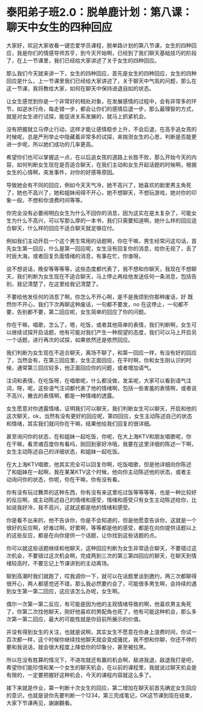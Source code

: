 # 泰阳弟子班2.0：脱单鹿计划：第八课：聊天中女生的四种回应

大家好，欢迎大家收看一键恋爱学员课程，脱单路计划的第八节课，女生的四种回应，我是你们的情感导师苏亨，到今天开始啊，已经到了我们聊天基础技巧的阶段了，在上一节课里，我们已经给大家讲述了关于女生的四种回应。

那么我们今天就来讲一下，女生的四种回应，首先是女生的四种回应，女生的四种回应是什么，上一节课里我们已经给大家讲述了，关于聊天中气氛的问题，那么在这一节课，我将教给大家，如何在聊天中保持进退自如的状态。

让女生感觉到你是一个非常好的相处对象，在发展感情的过程中，会有非常多的环节，如逆水行舟，每走错一步，都会让你们的感情后退一步，那么最理智的方式，就是对女生进行试探，能促进关系发展的，就马上抓紧机会。

没有把握就立马停止行动，这样才能让感情稳步上升，不会后退，在高手追女孩的时候呢，总是严刑举止中隐藏着非常多的试探，来揣测女生的心思，判断是否能更进一步呢，所以她们成功的几率更高。

希望你们也可以掌握这一点，在以后追女孩的道路上长胜不败，那么开始今天的内容，如何判断女生现在是否适合聊天，在我们主动和女生开起话题的时候啊，根据女生的心情啊，突发事件，对你的好感等原因。

导致她会有不同的回应，例如今天天气冷，她不高兴了，她喜欢的剧里男主角死了，她也不高兴了，她和姐妹闹得不开心，她不想聊天，不想玩游戏，她对你的印象一般，不想和你浪费时间等等。

你完全没有必要闹明白女生为什么不回你的消息，因为这实在是太复杂了，可能女生为什么不高兴，可以写那么厚的一本书，我们只需要知道啊，她什么样的回应适合聊天，什么样的回应不适合聊天就足够应付。

例如我们主动开启一个这个男生常用的话题啊，你在干嘛，男生经常问这句话，首先女生第一回应，什么是第一回应呢，女生没有回复你的消息，给你无视了，丢了时辰大海，或者回复负面情绪的消息，有事在忙，你谁呀。

说不想说话，晚安等等等等，这些态度都代表了，我不想和你聊天，我现在不想聊天，我们判断为女生现在不适合聊天，马上停止再给他发送任何一条消息，包括告别，我记清楚了，在这里给我记清楚了。

不要给他发任何的消息了啊，你怎么不开心啊，是不是我烦到你那种废话，好 既然你不开心，我们下次再聊这种废话，一句都不要发，no 在这停止，一句都不要，告别都不要，第二回应呢，女生简单的回应了你的问题。

你在干嘛，唱歌，怎么了，嗯，吃饭，或者其他简单的表情，我们判断啊，女生可以继续试探开启话题，他有可能对我们产生一种观望的态度，我们可以马上开启另一个话题，进行再次的试探，如果依然还是依然回应。

我们判断为女生现在不适合聊天，离场不聊了，和第一回应一样，有没有好的回应了，当然会有，在第三回应里，女生正面回应，在平时啊，你和女生刚认识的时候，通常第三回应较多，他正面回应你的问题，或者增加语气。

注词和表情，在吃饭呀，在唱歌呢，什么都没做，发呆呢，大家可以看到语气注词，呀，呢，这些语气注词都代表了他的情绪啊，包括一些害羞的表情啊，或者说不高兴，撇去的表情啊，都是一种情绪的透露。

女生愿意对你透露情绪，证明我们可以聊天，我们判断女生可以聊天，开启和他的这次聊天，ok，当然有没有更好的回应呢，第四回应，女生主动陈述自己的状态和情绪，其实我们就问你在干嘛，结果他给我们回复的很详细。

甚至询问你的状态，在和姐妹一起吃饭，你呢，在大上海KTV和朋友唱歌呢，你在干嘛，看灵魂百度你有看吗，刚回到家好冷哦，我要在这里详细的陈述一下啊，女生主动陈述自己的详细状态，和姐妹一起吃饭。

在大上海KTV唱歌，他其实完全可以回复你啊，吃饭唱歌，但是他详细向你陈述了和姐妹在一起啊，我在某某KTV这个时候，他向你主动陈述他的状态，或者主动询问你的状态，你呢，你在干嘛，你有没有看。

你有没有玩过舞弄的这种东西，你有没有来这里吃过饭等等等等，也是一种比较好的反应啊，或主动陈述自己的情绪和感受，情绪和感受只有女生主动陈述给你，比如说我好冷，我不高兴，这就这都是他的情绪和感受。

你是看不出来的，他不告诉你，你是不会知道的，但是他愿意告诉你，这就是一个很好的反应啊，好难过啊，好累啊，等等都是他的感受，都是在向你提供话题以上的这些反应，都是在向你提供一个话题，让你找到这些话题的点。

你可以就这些话题继续和他聊天，这种回应判断为女生非常适合聊天，不要错过这次机会，不要错过这次机会啊，完成两到三次的第三第四回应的聊天，在聊天到情绪较高时，不要忘记上节课讲到的主动离场。

聊到高潮时我们就跑了，哎我调你一下，就可以在话题里谈到邀约，两三次都聊得很开心，两人都感觉还不错，那么我必然要约会了，可能很多男生啊，会持续的遇到女生第一第二回应，这应该怎么办呢，女生啊。

偶尔一次第一第二反应，有可能是因为他的主观情绪导致的啊，他喜欢男主角死了，你第二次找他聊天，刚好他喜欢的男配角也死了，他有可能这种机会，那么多次第一第二回应，最大的可能性就是你目前所展示的价值。

并没有得到女生的关注，也就是说啊，其实女生不愿意在你身上浪费时间，你试一百次都一样，这个时候你继续找他聊天就会变成骚扰，我不想和你聊，你还不停的要和我说话，就会很大程度上降低你的印象分，甚至被拉黑。

所以在没有胜算的情况下，不进攻就还有赢的机会啊，敌进我退，敌退我打是吧，希望你们能珍惜和某一个女生的聊天机会，在以前的课程里，我就说过聊天机会是有限的，一定要把握好这种机会，今天的课程内容就这么多了。

接下来就是作业，第一判断十次女生的回应，第二增加在聊天前首先确定女生回应的意识，也就是说你先要判断一个1234，第三完成笔记，OK这节课到现在结束，大家下节课再见，謝謝觀看。

